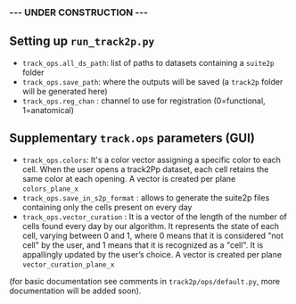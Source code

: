 ### --- UNDER CONSTRUCTION ---

## Setting up `run_track2p.py`

- `track_ops.all_ds_path`: list of paths to datasets containing a `suite2p` folder 
- `track_ops.save_path`: where the outputs will be saved (a `track2p` folder will be generated here)
- `track_ops.reg_chan` : channel to use for registration (0=functional, 1=anatomical) 

## Supplementary `track.ops` parameters (GUI)

-  `track_ops.colors`: It's a color vector assigning a specific color to each cell. When the user opens a track2Pp dataset, each cell retains the same color at each opening.
A vector is created per plane `colors_plane_x`
- `track_ops.save_in_s2p_format` :  allows to generate the suite2p files containing only the cells present on every day 
- `track_ops.vector_curation` : It is a vector of the length of the number of cells found every day by our algorithm. It represents the state of each cell, varying between 0 and 1, where 0 means that it is considered "not cell" by the user, and 1 means that it is recognized as a "cell". It is appallingly updated by the user’s choice. 
A vector is created per plane `vector_curation_plane_x`

(for basic documentation see comments in `track2p/ops/default.py`, more documentation will be added soon).

